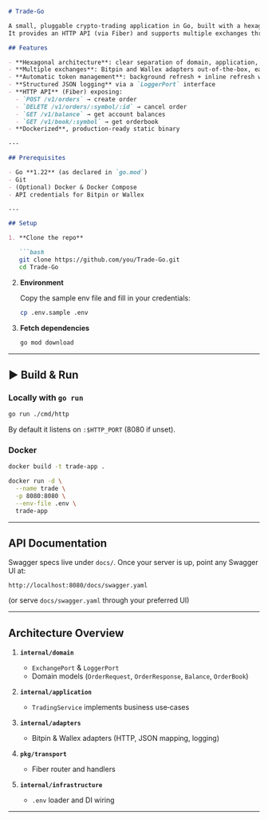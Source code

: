 ````markdown
# Trade-Go

A small, pluggable crypto‑trading application in Go, built with a hexagonal (ports & adapters) architecture.  
It provides an HTTP API (via Fiber) and supports multiple exchanges through adapters (Bitpin, Wallex, etc.).

## Features

- **Hexagonal architecture**: clear separation of domain, application, adapters, and transport layers  
- **Multiple exchanges**: Bitpin and Wallex adapters out‑of‑the‑box, easy to add more  
- **Automatic token management**: background refresh + inline refresh within 30 s of expiry  
- **Structured JSON logging** via a `LoggerPort` interface  
- **HTTP API** (Fiber) exposing:
  - `POST /v1/orders` → create order  
  - `DELETE /v1/orders/:symbol/:id` → cancel order  
  - `GET /v1/balance` → get account balances  
  - `GET /v1/book/:symbol` → get orderbook  
- **Dockerized**, production‑ready static binary

---

## Prerequisites

- Go **1.22** (as declared in `go.mod`)  
- Git  
- (Optional) Docker & Docker Compose  
- API credentials for Bitpin or Wallex

---

## Setup

1. **Clone the repo**

   ```bash
   git clone https://github.com/you/Trade-Go.git
   cd Trade-Go
````

2. **Environment**

   Copy the sample env file and fill in your credentials:

   ```bash
   cp .env.sample .env
   ```

3. **Fetch dependencies**

   ```bash
   go mod download
   ```

---

## ▶️ Build & Run

### Locally with `go run`

```bash
go run ./cmd/http
```

By default it listens on `:$HTTP_PORT` (8080 if unset).


### Docker

```bash
docker build -t trade-app .

docker run -d \
  --name trade \
  -p 8080:8080 \
  --env-file .env \
  trade-app
```

---

## API Documentation

Swagger specs live under `docs/`. Once your server is up, point any Swagger UI at:

```
http://localhost:8080/docs/swagger.yaml
```

(or serve `docs/swagger.yaml` through your preferred UI)

---

## Architecture Overview

1. **`internal/domain`**

   * `ExchangePort` & `LoggerPort`
   * Domain models (`OrderRequest`, `OrderResponse`, `Balance`, `OrderBook`)

2. **`internal/application`**

   * `TradingService` implements business use‑cases

3. **`internal/adapters`**

   * Bitpin & Wallex adapters (HTTP, JSON mapping, logging)

4. **`pkg/transport`**

   * Fiber router and handlers

5. **`internal/infrastructure`**

   * `.env` loader and DI wiring

---


